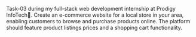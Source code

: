 Task-03 during my full-stack web development internship at Prodigy InfoTech🚀. Create an e-commerce website for a local store in your area, enabling customers to browse and purchase products online. The platform should feature product listings prices and a shopping cart functionality.
